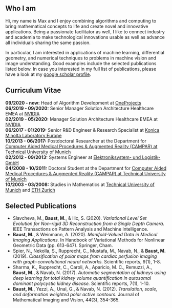 ## Who I am

Hi, my name is Max and I enjoy combining algorithms and computing to bring mathematical concepts to life and create novel and innovative applications. Being a passionate facilitator as well, I like to connect industry and academia to make technological innovations usable as well as advance all individuals sharing the same passion.

In particular, I am interested in applications of machine learning, differential geometry, and numerical techniques to problems in machine vision and image understanding. Good examples include the selected publications listed below. In case you interested in my full list of publications, please have a look at my [google scholar profile](https://scholar.google.com/citations?user=w5ERL_UAAAAJ&hl=en).

## Curriculum Vitae

**09/2020 - now:** Head of Algorithm Development at [OneProjects](https://www.one-projects.com/)<br/>
**06/2019 - 09/2020:** Senior Manager Solution Architecture Healthcare EMEA at [NVIDIA](https://www.nvidia.com)<br/>
**02/2019 - 05/2020:** Manager Solution Architecture Healthcare EMEA at [NVIDIA](https://www.nvidia.com)<br/>
**06/2017 - 01/2019:** Senior R&D Engineer & Research Specialist at [Konica Minolta Laboratory Europe](https://research.konicaminolta.com/)<br/>
**10/2013 - 06/2017:** Postdoctoral Researcher at the Department for [Computer Aided Medical Procedures & Augmented Reality (CAMPAR) at Technical University of Munich](http://campar.in.tum.de)<br/>
**02/2012 - 09/2013:** Systems Engineer at [Elektroniksystem- und Logistik-GmbH](https://esg.de/)<br/>
**04/2008 - 10/2011:** Doctoral Student at the Department for [Computer Aided Medical Procedures & Augmented Reality (CAMPAR) at Technical University of Munich](http://campar.in.tum.de)<br/>
**10/2003 - 03/2008:** Studies in Mathematics at [Technical University of Munich](https://www.tum.de/) and [ETH Zurich](https://ethz.ch)

## Selected Publications

* Slavcheva, M., **Baust, M.**, & Ilic, S. (2020). _Variational Level Set Evolution for Non-rigid 3D Reconstruction from a Single Depth Camera._ IEEE Transactions on Pattern Analysis and Machine Intelligence.
* **Baust, M.**, & Weinmann, A. (2020). _Manifold-Valued Data in Medical Imaging Applications._ In Handbook of Variational Methods for Nonlinear Geometric Data (pp. 613-647). Springer, Cham.
* Spier, N., Nekolla, S., Rupprecht, C., Mustafa, M., Navab, N., & **Baust, M.** (2019). _Classification of polar maps from cardiac perfusion imaging with graph-convolutional neural networks._ Scientific reports, 9(1), 1-8.
* Sharma, K., Rupprecht, C., Caroli, A., Aparicio, M. C., Remuzzi, A., **Baust, M.**, & Navab, N. (2017). _Automatic segmentation of kidneys using deep learning for total kidney volume quantification in autosomal dominant polycystic kidney disease._ Scientific reports, 7(1), 1-10.
* **Baust, M.**, Yezzi, A., Unal, G., & Navab, N. (2012). _Translation, scale, and deformation weighted polar active contours._ Journal of Mathematical Imaging and Vision, 44(3), 354-365.


